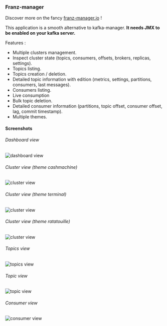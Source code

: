 ### Franz-manager

Discover more on the fancy [franz-manager.io](https://www.franz-manager.io/) !

This application is a smooth alternative to kafka-manager. **It needs JMX to be enabled on your kafka server.**

Features : 
 - Multiple clusters management.
 - Inspect cluster state (topics, consumers, offsets, brokers, replicas, settings).
 - Topics listing.
 - Topics creation / deletion.
 - Detailed topic information with edition (metrics, settings, partitions, consumers, last messages).
 - Consumers listing.
 - Live consumption
 - Bulk topic deletion.
 - Detailed consumer information (partitions, topic offset, consumer offset, lag, commit timestamp).
 - Multiple themes.
 
#### Screenshots

###### Dashboard view
![dashboard view](https://github.com/GreenCom-Networks/franz-manager/blob/master/documentation/images/dashboard_view.jpg?raw=true)
###### Cluster view (theme cashmachine)
![cluster view](https://github.com/GreenCom-Networks/franz-manager/blob/master/documentation/images/cluster_view.jpg?raw=true)
###### Cluster view (theme terminal)
![cluster view](https://github.com/GreenCom-Networks/franz-manager/blob/master/documentation/images/cluster_view_terminal.jpg?raw=true)
###### Cluster view (theme ratatouille)
![cluster view](https://github.com/GreenCom-Networks/franz-manager/blob/master/documentation/images/cluster_view_ratatouille.jpg?raw=true)
###### Topics view
![topics view](https://github.com/GreenCom-Networks/franz-manager/blob/master/documentation/images/topics_view.jpg?raw=true)
###### Topic view
![topic view](https://github.com/GreenCom-Networks/franz-manager/blob/master/documentation/images/topic_view.jpg?raw=true)
###### Consumer view
![consumer view](https://github.com/GreenCom-Networks/franz-manager/blob/master/documentation/images/consumer_view.jpg?raw=true)